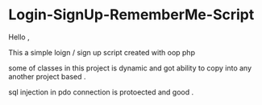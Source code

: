 # Login-SignUp-RememberMe-Script


Hello , 

This a simple loign / sign up script created with oop php 

some of classes in this project is dynamic and got ability to copy into any another project 
based . 

sql injection in pdo connection is protoected and good .

